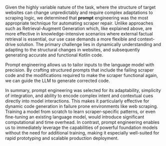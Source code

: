 
Given the highly variable nature of the task, where the structure of target websites can change unpredictably and require complex adaptations to scraping logic, we determined that **prompt** engineering was the most appropriate technique for automating scraper repair. Unlike approaches such as Retrieval-Augment Generation which, like explained above, are more effective in knowledge-intensive scenarios where external factual retrieval is essential, our use case demands a more flexible and context-drive solution. The primary challenge lies in dynamically understanding and adapting to the structural changes in websites, and subsequently generating accurate and functional Kotlin code.

Prompt engineering allows us to tailor inputs to the language model with precision. By crafting structured prompts that include the failing scraper code and the modifications required to make the scraper functional again, we can guide the LLM to generate corrected code.

In summary, prompt engineering was selected for its adaptability, simplicity of integration, and ability to encode complex intent and contextual cues directly into model interactions. This makes it particularly effective for dynamic code generation in failure prone environments like web scraping. Training a model from scratch to learn scraper-specific patterns, or even fine-tuning an existing language model, would introduce significant computational and time overhead. In contrast, prompt engineering enables us to immediately leverage the capabilities of powerful foundation models without the need for additional training, making it especially well-suited for rapid prototyping and scalable production deployment.
